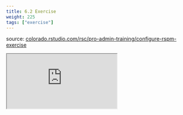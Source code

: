 ```yaml
---
title: 6.2 Exercise
weight: 225
tags: ["exercise"]
---
```


source: <a href="https://colorado.rstudio.com/rsc/pro-admin-training/configure-rspm-exercise" target="_blank">colorado.rstudio.com/rsc/pro-admin-training/configure-rspm-exercise</a>

<script src="/js/iframeResizer.min.js" type="text/javascript"></script>

<div class="responsive-container-learnr">

  <div class="animated-r-wrapper">
    <div class="animated-r-vertical">
      <div class="animated-r-circle"></div>
    </div>
    <div class="animated-r-diagonal"></div>
  </div>

  <iframe id="learnr_iframe"
    src="https://colorado.rstudio.com/rsc/pro-admin-training/configure-rspm-exercise" 
    gesture="media"  allowfullscreen
    scrolling="yes">
  </iframe>
</div>

<script>
  iFrameResize({ checkOrigin: 'https://colorado.rstudio.com/rsc/' , log: true }, '#learnr_iframe')
</script>


